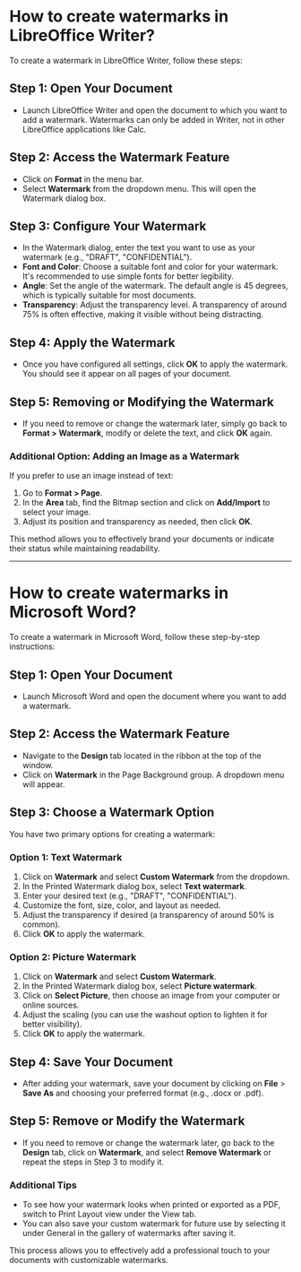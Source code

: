 # How to create watermarks in LibreOffice Writer?

To create a watermark in LibreOffice Writer, follow these steps:

## Step 1: Open Your Document
- Launch LibreOffice Writer and open the document to which you want to add a watermark. Watermarks can only be added in Writer, not in other LibreOffice applications like Calc.

## Step 2: Access the Watermark Feature
- Click on **Format** in the menu bar.
- Select **Watermark** from the dropdown menu. This will open the Watermark dialog box.

## Step 3: Configure Your Watermark
- In the Watermark dialog, enter the text you want to use as your watermark (e.g., "DRAFT", "CONFIDENTIAL").
- **Font and Color**: Choose a suitable font and color for your watermark. It's recommended to use simple fonts for better legibility.
- **Angle**: Set the angle of the watermark. The default angle is 45 degrees, which is typically suitable for most documents.
- **Transparency**: Adjust the transparency level. A transparency of around 75% is often effective, making it visible without being distracting.

## Step 4: Apply the Watermark
- Once you have configured all settings, click **OK** to apply the watermark. You should see it appear on all pages of your document.

## Step 5: Removing or Modifying the Watermark
- If you need to remove or change the watermark later, simply go back to **Format > Watermark**, modify or delete the text, and click **OK** again.

### Additional Option: Adding an Image as a Watermark
If you prefer to use an image instead of text:
1. Go to **Format > Page**.
2. In the **Area** tab, find the Bitmap section and click on **Add/Import** to select your image.
3. Adjust its position and transparency as needed, then click **OK**.

This method allows you to effectively brand your documents or indicate their status while maintaining readability.


____

# How to create watermarks in Microsoft Word?

To create a watermark in Microsoft Word, follow these step-by-step instructions:

## Step 1: Open Your Document
- Launch Microsoft Word and open the document where you want to add a watermark.

## Step 2: Access the Watermark Feature
- Navigate to the **Design** tab located in the ribbon at the top of the window.
- Click on **Watermark** in the Page Background group. A dropdown menu will appear.

## Step 3: Choose a Watermark Option
You have two primary options for creating a watermark:

### **Option 1: Text Watermark**
1. Click on **Watermark** and select **Custom Watermark** from the dropdown.
2. In the Printed Watermark dialog box, select **Text watermark**.
3. Enter your desired text (e.g., "DRAFT", "CONFIDENTIAL").
4. Customize the font, size, color, and layout as needed.
5. Adjust the transparency if desired (a transparency of around 50% is common).
6. Click **OK** to apply the watermark.

### **Option 2: Picture Watermark**
1. Click on **Watermark** and select **Custom Watermark**.
2. In the Printed Watermark dialog box, select **Picture watermark**.
3. Click on **Select Picture**, then choose an image from your computer or online sources.
4. Adjust the scaling (you can use the washout option to lighten it for better visibility).
5. Click **OK** to apply the watermark.

## Step 4: Save Your Document
- After adding your watermark, save your document by clicking on **File** > **Save As** and choosing your preferred format (e.g., .docx or .pdf).

## Step 5: Remove or Modify the Watermark
- If you need to remove or change the watermark later, go back to the **Design** tab, click on **Watermark**, and select **Remove Watermark** or repeat the steps in Step 3 to modify it.

### Additional Tips
- To see how your watermark looks when printed or exported as a PDF, switch to Print Layout view under the View tab.
- You can also save your custom watermark for future use by selecting it under General in the gallery of watermarks after saving it.

This process allows you to effectively add a professional touch to your documents with customizable watermarks.
